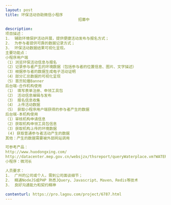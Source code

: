 ```yaml
---                
layout: post       
title: 环保活动协助微信小程序
                                招募中
           
description: 
项目描述：
1.	辅助环境保护活动开展，提供便捷活动发布与报名方式；
2.	为参与者提供可靠的数据记录方式；
3.	环保活动数据结果可视化呈现。
主要功能点：
小程序用户端
（1）浏览环保活动信息与报名
（2）记录参与者产生的环境数据（包括参与者的位置信息、图片、文字描述）
（3）根据参与者的数据生成电子活动证明
（4）部分汇总数据的可视化呈现
（5）首页轮播Banner
后台端-合作机构使用
（1）	填写表单注册、申领工具包
（2）	活动信息编辑与发布
（3）	报名信息收集
（4）	上传活动数据
（5）	获取小程序用户端获得的参与者产生的数据
后台端-本机构使用
（1）审核机构申请信息
（2）获取机构申领工具包信息
（3）获取机构上传的环境数据
 (4) 获取普通参与者活动产生的数据
其他：产生的数据需要被外部网站调用

可参考产品：
http://www.huodongxing.com/
http://datacenter.mep.gov.cn/websjzx/thsreport/queryWaterplace.vm?WATERPLACE=%E6%94%80%E6%9E%9D%E8%8A%B1%E9%BE%99%E6%B4%9E&YEAR=2018&WISSUE=9
小程序：微河长

人员要求：
1.	广州的公司或个人，需到公司面谈细节；
2.	精通NodeJS或PHP 熟悉JQuery、Javascript、Maven、Redis等技术
3.	良好沟通能力和契约精神
     
contenturl: https://pro.lagou.com/project/6787.html      
---                 
```

